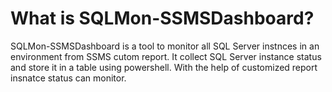 # What is SQLMon-SSMSDashboard?
SQLMon-SSMSDashboard is a tool to monitor all SQL Server instnces in an environment from SSMS cutom report.
It collect SQL Server instance status and store it in a table using powershell. With the help of customized report insnatce status can
monitor.

